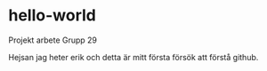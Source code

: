 # hello-world
Projekt arbete Grupp 29

Hejsan jag heter erik och detta är mitt första försök att förstå github.
